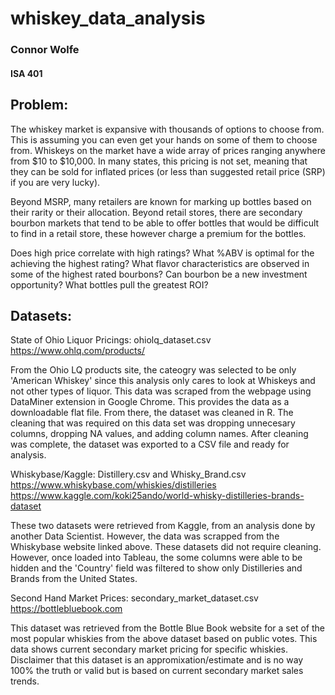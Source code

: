 # whiskey_data_analysis
### Connor Wolfe 
#### ISA 401

## Problem: 
The whiskey market is expansive with thousands of options to choose from. This is assuming you can even get your hands on some of them to choose from. Whiskeys on the market have a wide array of prices ranging anywhere from $10 to $10,000. In many states, this pricing is not set, meaning that they can be sold for inflated prices (or less than suggested retail price (SRP) if you are very lucky). 

Beyond MSRP, many retailers are known for marking up bottles based on their rarity or their allocation. Beyond retail stores, there are secondary bourbon markets that tend to be able to offer bottles that would be difficult to find in a retail store, these however charge a premium for the bottles. 

Does high price correlate with high ratings?
What %ABV is optimal for the achieving the highest rating?
What flavor characteristics are observed in some of the highest rated bourbons?
Can bourbon be a new investment opportunity? What bottles pull the greatest ROI?

## Datasets:
State of Ohio Liquor Pricings: ohiolq_dataset.csv
https://www.ohlq.com/products/

From the Ohio LQ products site, the cateogry was selected to be only 'American Whiskey' since this analysis only cares to look at Whiskeys and not other types of liquor. This data was scraped from the webpage using DataMiner extension in Google Chrome. This provides the data as a downloadable flat file. From there, the dataset was cleaned in R. The cleaning that was required on this data set was dropping unnecesary columns, dropping NA values, and adding column names. After cleaning was complete, the dataset was exported to a CSV file and ready for analysis.   

Whiskybase/Kaggle: Distillery.csv and Whisky_Brand.csv
https://www.whiskybase.com/whiskies/distilleries
https://www.kaggle.com/koki25ando/world-whisky-distilleries-brands-dataset

These two datasets were retrieved from Kaggle, from an analysis done by another Data Scientist. However, the data was scrapped from the Whiskybase website linked above. These datasets did not require cleaning. However, once loaded into Tableau, the some columns were able to be hidden and the 'Country' field was filtered to show only Distilleries and Brands from the United States. 

Second Hand Market Prices: secondary_market_dataset.csv
https://bottlebluebook.com

This dataset was retrieved from the Bottle Blue Book website for a set of the most popular whiskies from the above dataset based on public votes. This data shows current secondary market pricing for specific whiskies. Disclaimer that this dataset is an appromixation/estimate and is no way 100% the truth or valid but is based on current secondary market sales trends. 
